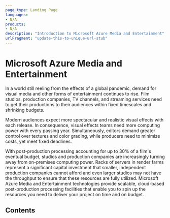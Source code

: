 ```yaml
---
page_type: Landing Page
languages:
- N/A
products:
- N/A
description: "Introduction to Microsoft Azure Media and Entertainment"
urlFragment: "update-this-to-unique-url-stub"
---
```


# Microsoft Azure Media and Entertainment

In a world still reeling from the effects of a global pandemic, demand for visual media and other forms of entertainment continues to rise. Film studios, production companies, TV channels, and streaming services need to get their productions to their audiences within fixed timescales and shrinking budgets.

Modern audiences expect more spectacular and realistic visual effects with each release. In consequence, visual effects teams need more computing power with every passing year. Simultaneously, editors demand greater control over textures and color grading, while producers need to minimize costs, yet meet fixed deadlines.

With post-production processing accounting for up to 30% of a film's eventual budget, studios and production companies are increasingly turning away from on-premises computing power. Racks of servers in render farms represent a significant capital investment that smaller, independent production companies cannot afford and even larger studios may not have the throughput to ensure that these resources are fully utilized. Microsoft Azure Media and Entertainment technologies provide scalable, cloud-based post-production processing facilities that enable you to spin up the resources you need to deliver your project on time and on budget.

## Contents
